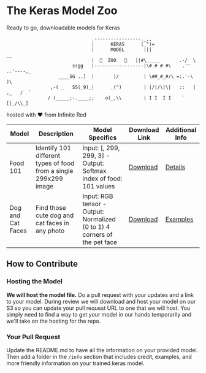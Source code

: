 # The Keras Model Zoo
Ready to go, downloadable models for Keras

```
                               .-----------------._,,
                               |      KERAS      (_")=
                               |      MODEL       |||                __
                               |  🐆  ZOO   🐅   ||#\_____       .-/  \
                        ssgg   |------------------|\# # # #\    .''  ..'----,_
                   ____SG ..]  |       |/         | \##_#_#/\ =:.'-\         )\
                ,-( _   SS(_9)_|      _(")        | |/|/\|\|   ::   |  ,_   /  `
               / (_____;-.____;;    o(_,\\        | I I  I I    `   [|_/\\_]
```
hosted with :heart: from Infinite Red


| Model | Description | Model Specifics | Download Link | Additional Info |
| ----- | ----------- | --------------- | ------------- | --------------- |
| Food 101 |  Identify 101 different types of food from a single 299x299 image | Input: [, 299, 299, 3] - Output: Softmax index of food: 101 values | [Download](https://s3.amazonaws.com/ir_public/ai/keras-zoo/food_101.h5) | [Details](./info/Food101/README.md) |
| Dog and Cat Faces | Find those cute dog and cat faces in any photo | Input: RGB tensor - Output: Normalized (0 to 1) 4 corners of the pet face | [Download](https://s3.amazonaws.com/ir_public/ai/keras-zoo/dnc_faces.h5) | [Examples](./info/Dog_and_Cat_faces/README.md) |


## How to Contribute

### Hosting the Model
**We will host the model file.** Do a pull request with your updates and a link to your model. During review we will download and host your model on our S3 so you can update your pull request URL to one that we will host.  You simply need to find a way to get your model in our hands temporarily and we'll take on the hosting for the repo.

### Your Pull Request
Update the README.md to have all the information on your provided model.  Then add a folder in the `/info` section that includes credit, examples, and more friendly information on your trained keras model.
